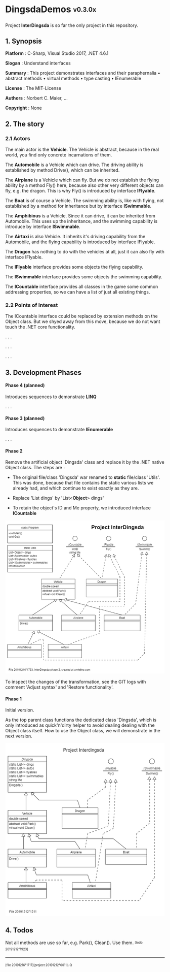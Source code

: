 ﻿# DingsdaDemos <sub><sup>v0.3.0x</sup></sub>

Project **InterDingsda** is so far the only project in this repository.

## 1. Synopsis

**Platform** : C-Sharp, Visual Studio 2017, .NET 4.6.1

**Slogan** : Understand interfaces

**Summary** : This project demonstrates interfaces and their paraphernalia
• abstract methods • virtual methods • type casting • IEnumerable

**License** : The MIT-License

**Authors** : Norbert C. Maier, ...

**Copyright** : None

## 2. The story

### 2.1 Actors

The main actor is the **Vehicle**.
The Vehicle is abstract, because in the real world, you find only concrete incarnations of them.

The **Automobile** is a Vehicle which can drive.
The driving ability is established by method Drive(), which can be inherited.

The **Airplane** is a Vehicle which can fly.
But we do not establish the flying ability by a method Fly() here,
because also other very different objects can fly, e.g. the dragon.
This is why Fly() is introduced by interface **IFlyable**.

The **Boat** is of course a Vehicle.
The swimming ability is, like with flying, not established by a method for inheritance
but by interface **ISwimmable**.

The **Amphibious** is a Vehicle. Since it can drive, it can be inherited from Automobile.
This uses up the inheritance, and the swimming capability is introduce by interface **ISwimmable**.

The **Airtaxi** is also Vehicle. It inherits it's driving capability from the Automobile,
and the flying capability is introduced by interface IFlyable.

The **Dragon** has nothing to do with the vehicles at all,
just it can also fly with interface IFlyable.

The **IFlyable** interface provides some objects the flying capability.

The **ISwimmable** interface provides some objects the swimming capability.

The **ICountable** interface provides all classes in the game some common
addressing properties, so we can have a list of just all existing things.

### 2.2 Points of Interest

The ICountable interface could be replaced by extension methods on the Object class.
But we shyed away from this move, because we do not want touch the .NET core functionality.

. . .

. . .

. . .

## 3. Development Phases

#### Phase 4 (planned)

Introduces sequences to demonstrate **LINQ**

. . .


#### Phase 3 (planned)

Introduces sequences to demonstrate **IEnumerable**

. . .


#### Phase 2

Remove the artificial object 'Dingsda' class and replace it by the .NET native Object class.
The steps are :

- The original file/class 'Dingsda' war renamed to **static** file/class 'Utils'.
This was done, because that file contains the static various lists we already had,
and which continue to exist exactly as they are.

- Replace 'List<Dings> dings' by 'List<**Object**> dings'

- To retain the object's ID and Me property, we introduced interface **ICountable**

![Overview Projekt Interdingsda](./docs/20191216o1733.interdingsda.uxf.png "Projekt Interdingsda Phase 1")

To inspect the changes of the transformation, see the GIT logs with
comment 'Adjust syntax' and 'Restore functionality'.

#### Phase 1

Initial version.

As the top parent class functions the dedicated class 'Dingsda', which is
only introduced as quick'n'dirty helper to avoid dealing dealing with the
Object class itself. How to use the Object class, we will demonstrate in
the next version.

![Overview Projekt Interdingsda](./docs/20191212o1211.interdingsda.uxf.png "Projekt Interdingsda Phase 1")

## 4. Todos

Not all methods are use so far, e.g. Park(), Clean(). Use them.
<sub><sup>[todo 20191212°1923]</sup></sub>

---
 <sub><sup>[file 20191216°1717][project 20191212°0011]܀Ω</sup></sub>
